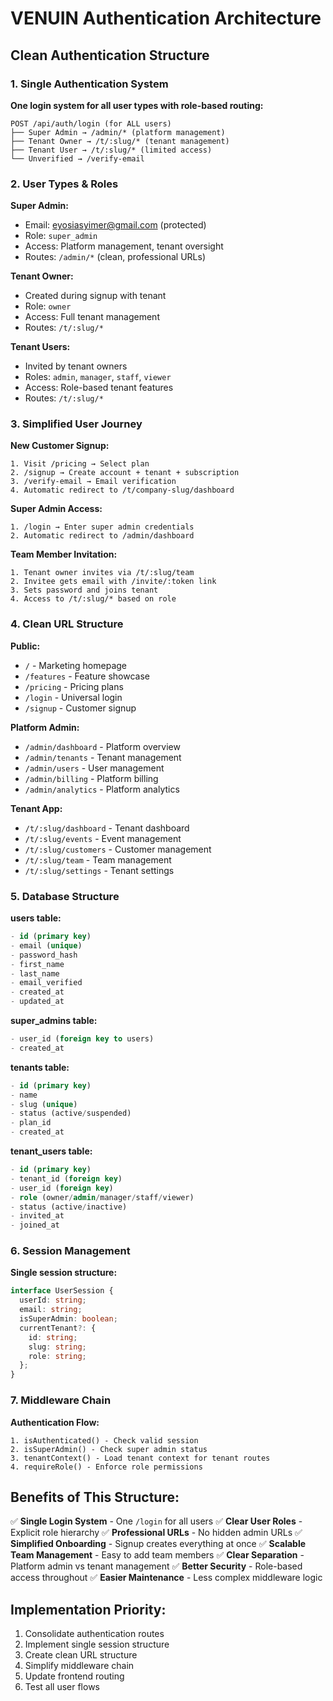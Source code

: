 # VENUIN Authentication Architecture

## Clean Authentication Structure

### 1. Single Authentication System
**One login system for all user types with role-based routing:**

```
POST /api/auth/login (for ALL users)
├── Super Admin → /admin/* (platform management)
├── Tenant Owner → /t/:slug/* (tenant management)  
├── Tenant User → /t/:slug/* (limited access)
└── Unverified → /verify-email
```

### 2. User Types & Roles

**Super Admin:**
- Email: eyosiasyimer@gmail.com (protected)
- Role: `super_admin`
- Access: Platform management, tenant oversight
- Routes: `/admin/*` (clean, professional URLs)

**Tenant Owner:**
- Created during signup with tenant
- Role: `owner`
- Access: Full tenant management
- Routes: `/t/:slug/*`

**Tenant Users:**
- Invited by tenant owners
- Roles: `admin`, `manager`, `staff`, `viewer`
- Access: Role-based tenant features
- Routes: `/t/:slug/*`

### 3. Simplified User Journey

**New Customer Signup:**
```
1. Visit /pricing → Select plan
2. /signup → Create account + tenant + subscription
3. /verify-email → Email verification
4. Automatic redirect to /t/company-slug/dashboard
```

**Super Admin Access:**
```
1. /login → Enter super admin credentials
2. Automatic redirect to /admin/dashboard
```

**Team Member Invitation:**
```
1. Tenant owner invites via /t/:slug/team
2. Invitee gets email with /invite/:token link
3. Sets password and joins tenant
4. Access to /t/:slug/* based on role
```

### 4. Clean URL Structure

**Public:**
- `/` - Marketing homepage
- `/features` - Feature showcase
- `/pricing` - Pricing plans
- `/login` - Universal login
- `/signup` - Customer signup

**Platform Admin:**
- `/admin/dashboard` - Platform overview
- `/admin/tenants` - Tenant management
- `/admin/users` - User management
- `/admin/billing` - Platform billing
- `/admin/analytics` - Platform analytics

**Tenant App:**
- `/t/:slug/dashboard` - Tenant dashboard
- `/t/:slug/events` - Event management
- `/t/:slug/customers` - Customer management
- `/t/:slug/team` - Team management
- `/t/:slug/settings` - Tenant settings

### 5. Database Structure

**users table:**
```sql
- id (primary key)
- email (unique)
- password_hash
- first_name
- last_name
- email_verified
- created_at
- updated_at
```

**super_admins table:**
```sql
- user_id (foreign key to users)
- created_at
```

**tenants table:**
```sql
- id (primary key)
- name
- slug (unique)
- status (active/suspended)
- plan_id
- created_at
```

**tenant_users table:**
```sql
- id (primary key)
- tenant_id (foreign key)
- user_id (foreign key)
- role (owner/admin/manager/staff/viewer)
- status (active/inactive)
- invited_at
- joined_at
```

### 6. Session Management

**Single session structure:**
```typescript
interface UserSession {
  userId: string;
  email: string;
  isSuperAdmin: boolean;
  currentTenant?: {
    id: string;
    slug: string;
    role: string;
  };
}
```

### 7. Middleware Chain

**Authentication Flow:**
```
1. isAuthenticated() - Check valid session
2. isSuperAdmin() - Check super admin status
3. tenantContext() - Load tenant context for tenant routes
4. requireRole() - Enforce role permissions
```

## Benefits of This Structure:

✅ **Single Login System** - One `/login` for all users
✅ **Clear User Roles** - Explicit role hierarchy
✅ **Professional URLs** - No hidden admin URLs
✅ **Simplified Onboarding** - Signup creates everything at once
✅ **Scalable Team Management** - Easy to add team members
✅ **Clear Separation** - Platform admin vs tenant management
✅ **Better Security** - Role-based access throughout
✅ **Easier Maintenance** - Less complex middleware logic

## Implementation Priority:

1. Consolidate authentication routes
2. Implement single session structure
3. Create clean URL structure
4. Simplify middleware chain
5. Update frontend routing
6. Test all user flows
